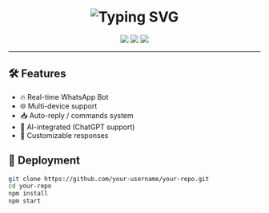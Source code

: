 <!-- README.md -->

<h1 align="center">
  <img src="https://readme-typing-svg.herokuapp.com?font=Fira+Code&size=30&duration=4000&pause=1000&color=25F763&center=true&vCenter=true&width=435&lines=💬+CHANU-Md+WhatsApp+Bot+Online;🤖+Built+with+Node.js+and+Baileys;🔥+Fast+%7C+Secure+%7C+Powerful" alt="Typing SVG" />
</h1>

<p align="center">
  <img src="https://img.shields.io/github/stars/your-username/your-repo?style=flat-square&color=25F763" />
  <img src="https://img.shields.io/github/forks/your-username/your-repo?style=flat-square&color=blue" />
  <img src="https://img.shields.io/github/issues/your-username/your-repo?style=flat-square&color=orange" />
</p>

---

## 🛠 Features

- 🔥 Real-time WhatsApp Bot
- 🌐 Multi-device support
- 📥 Auto-reply / commands system
- 🧠 AI-integrated (ChatGPT support)
- 🎨 Customizable responses

## 🚀 Deployment

```bash
git clone https://github.com/your-username/your-repo.git
cd your-repo
npm install
npm start
